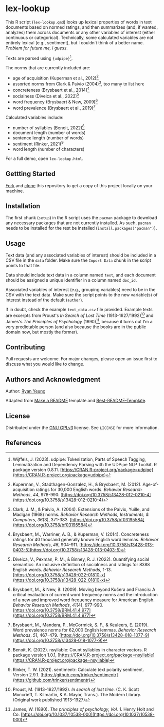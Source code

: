 # **lex-lookup**

This R script (`lex-lookup.qmd`) looks up lexical properties of words in text documents based on normed ratings, and then summarizes (and, if wanted, analyzes) them across documents or any other variables of interest (either continuous or categorical). Technically, some calculated variables are not entirely lexical (e.g., sentiment), but I couldn't think of a better name. *Problem for future me, I guess.*

Texts are parsed using `{udpipe}`[^wijffels2023].

The norms that are currently included are:

* age of acquisition (Kuperman et al., 2012)[^kuperman2012]
* assorted norms from Clark & Paivio (2004)[^clarkpaivio2004], too many to list here
* concreteness (Brysbaert et al., 2014)[^brysbaert2014]
* socialness (Diveica et al., 2022)[^diveica2022]
* word frequency (Brysbaert & New, 2009)[^brysbaertnew2009]
* word prevalence (Brysbaert et al., 2019)[^brysbaert2019]

Calculated variables include:

* number of syllables (Benoit, 2022)[^benoit2022]
* document length (number of words)
* sentence length (number of words)
* sentiment (Rinker, 2021)[^rinker2021]
* word length (number of characters)

For a full demo, open `lex-lookup.html`.


## **Gettting Started**

[Fork](https://docs.github.com/en/get-started/quickstart/fork-a-repo) and [clone](https://docs.github.com/en/get-started/quickstart/fork-a-repo#cloning-your-forked-repository) this repository to get a copy of this project locally on your machine.


## **Installation**

The first chunk (`setup`) in the R script uses the `pacman` package to download any necessary packages that are not currently installed. As such, `pacman` needs to be installed for the rest be installed (`install.packages("pacman")`). 


## **Usage**

Text data (and any associated variables of interest) should be included in a CSV file in the `data` folder. Make sure the `Import Data` chunk in the script points to that file.

Data should include text data in a column named `text`, and each document should be assigned a unique identifier in a column named `doc_id`. 

Associated variables of interest (e.g., grouping variables) need to be in the CSV with the text data. Make sure the script points to the new variable(s) of interest instead of the default (`author`). 

If in doubt, check the example `text_data.csv` file provided. Example texts are excerpts from Proust's *In Search of Lost Time* (1913-1927/1992)[^proust1913-1927] and James's *The Principles of Psychology* (1890)[^james1890], because it turns out I'm a very predictable person (and also because the books are in the public domain now, but mostly the former).


## **Contributing**

Pull requests are welcome. For major changes, please open an issue first to discuss what you would like to change.


## **Authors and Acknowledgment**

Author: [Ryan Yeung](https://ryancyeung.github.io)

Adapted from [Make a README](https://www.makeareadme.com/) template and [Best-README-Template](https://github.com/othneildrew/Best-README-Template).


## **License**

Distributed under the [GNU GPLv3](https://www.gnu.org/licenses/gpl-3.0.en.html) license. See `LICENSE` for more information.


## **References**

[^benoit2022]: Benoit, K. (2022). nsyllable: Count syllables in character vectors. R package version 1.0.1, [https://CRAN.R-project.org/package=nsyllable](https://CRAN.R-project.org/package=nsyllable)
[^brysbaert2019]: Brysbaert, M., Mandera, P., McCormick, S. F., & Keuleers, E. (2019). Word prevalence norms for 62,000 English lemmas. *Behavior Research Methods*, *51*, 467-479. [https://doi.org/10.3758/s13428-018-1077-9](https://doi.org/10.3758/s13428-018-1077-9)
[^brysbaertnew2009]: Brysbaert, M., & New, B. (2009). Moving beyond Kučera and Francis: A critical evaluation of current word frequency norms and the introduction of a new and improved word frequency measure for American English. *Behavior Research Methods*, *41*(4), 977-990. [https://doi.org/10.3758/BRM.41.4.977](https://doi.org/10.3758/BRM.41.4.977)
[^brysbaert2014]: Brysbaert, M., Warriner, A. B., & Kuperman, V. (2014). Concreteness ratings for 40 thousand generally known English word lemmas. *Behavior Research Methods*, *46*, 904-911. [https://doi.org/10.3758/s13428-013-0403-5](https://doi.org/10.3758/s13428-013-0403-5)
[^clarkpaivio2004]: Clark, J. M., & Paivio, A. (2004). Extensions of the Paivio, Yuille, and Madigan (1968) norms. *Behavior Research Methods, Instruments, & Computers*, *36*(3), 371-383. [https://doi.org/10.3758/bf03195584](https://doi.org/10.3758/bf03195584)
[^diveica2022]: Diveica, V., Pexman, P. M., & Binney, R. J. (2022). Quantifying social semantics: An inclusive definition of socialness and ratings for 8388 English words. *Behavior Research Methods*, 1-13. [https://doi.org/10.3758/s13428-022-01810-x](https://doi.org/10.3758/s13428-022-01810-x)
[^james1890]: James, W. (1890). *The principles of psychology, Vol. 1.* Henry Holt and Co. [https://doi.org/10.1037/10538-000](https://doi.org/10.1037/10538-000)
[^kuperman2012]: Kuperman, V., Stadthagen-Gonzalez, H., & Brysbaert, M. (2012). Age-of-acquisition ratings for 30,000 English words. *Behavior Research Methods*, *44*, 978-990. [https://doi.org/10.3758/s13428-012-0210-4](https://doi.org/10.3758/s13428-012-0210-4)
[^proust1913-1927]: Proust, M. (1913–1927/1992). *In search of lost time.* (C. K. Scott Moncrieff, T. Kilmartin, & A. Mayor, Trans.). The Modern Library. (Original work published 1913–1927)
[^rinker2021]: Rinker, T. W. (2021). sentimentr: Calculate text polarity sentiment. Version 2.9.1. [https://github.com/trinker/sentimentr](https://github.com/trinker/sentimentr)
[^wijffels2023]: Wijffels, J. (2023). udpipe: Tokenization, Parts of Speech Tagging, Lemmatization and Dependency Parsing with the UDPipe NLP Toolkit. R package version 0.8.11. [https://CRAN.R-project.org/package=udpipe](https://CRAN.R-project.org/package=udpipe)